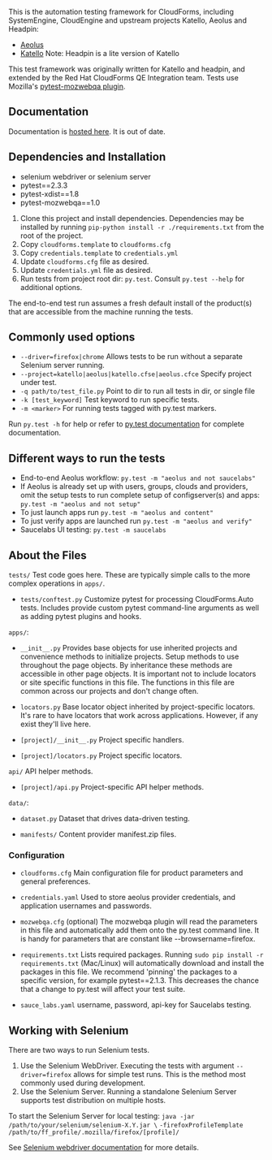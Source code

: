 This is the automation testing framework for CloudForms, including SystemEngine, CloudEngine and upstream projects Katello, Aeolus and Headpin:  

* [Aeolus](http://aeolusproject.org/)
* [Katello](http://katello.org) Note: Headpin is a lite version of Katello

This test framework was originally written for Katello and headpin, and extended by the Red Hat CloudForms QE Integration team. Tests use Mozilla's [pytest-mozwebqa plugin](https://github.com/davehunt/pytest-mozwebqa).

## Documentation
Documentation is [hosted here](http://eanxgeek.github.com/katello_challenge/index.html). It is out of date.

## Dependencies and Installation
* selenium webdriver or selenium server
* pytest==2.3.3
* pytest-xdist==1.8
* pytest-mozwebqa==1.0

1. Clone this project and install dependencies. Dependencies may be installed by running `pip-python install -r ./requirements.txt` from the root of the project.
2. Copy `cloudforms.template` to `cloudforms.cfg`
3. Copy `credentials.template` to `credentials.yml`
4. Update `cloudforms.cfg` file as desired.
5. Update `credentials.yml` file as desired.
6. Run tests from project root dir: `py.test`. Consult `py.test --help` for additional options.

The end-to-end test run assumes a fresh default install of the product(s) that are accessible from the machine running the tests.

## Commonly used options
* `--driver=firefox|chrome` Allows tests to be run without a separate Selenium server running.
* `--project=katello|aeolus|katello.cfse|aeolus.cfce` Specify project under test.
* `-q path/to/test_file.py` Point to dir to run all tests in dir, or single file
* `-k [test_keyword]` Test keyword to run specific tests.
* `-m <marker>` For running tests tagged with py.test markers.

Run `py.test -h` for help or refer to [py.test documentation](http://pytest.org/) for complete documentation.

## Different ways to run the tests
* End-to-end Aeolus workflow: `py.test -m "aeolus and not saucelabs"`
* If Aeolus is already set up with users, groups, clouds and providers, omit the setup tests to run complete setup of configserver(s) and apps: `py.test -m "aeolus and not setup"`
* To just launch apps run `py.test -m "aeolus and content"`
* To just verify apps are launched run `py.test -m "aeolus and verify"`
* Saucelabs UI testing: `py.test -m saucelabs`


## About the Files

`tests/` Test code goes here. These are typically simple calls to the more complex operations in `apps/`.

* `tests/conftest.py` Customize pytest for processing CloudForms.Auto tests. Includes provide custom pytest command-line arguments as well as adding pytest plugins and hooks.

`apps/`:

* `__init__.py` Provides base objects for use inherited projects and convenience methods to initialize projects.  Setup methods to use throughout the page objects. By inheritance these methods are accessible in other page objects. It is important not to include locators or site specific functions in this file.  The functions in this file are common across our projects and don't change often.

* `locators.py` Base locator object inherited by project-specific locators.  It's rare to have locators that work across applications.  However, if any exist they'll live here.

* `[project]/__init__.py` Project specific handlers.

* `[project]/locators.py` Project specific locators.

`api/` API helper methods.

* `[project]/api.py` Project-specific API helper methods.

`data/`:
* `dataset.py` Dataset that drives data-driven testing.

* `manifests/` Content provider manifest.zip files.


### Configuration
* `cloudforms.cfg` Main configuration file for product parameters and general preferences.

* `credentials.yaml` Used to store aeolus provider credentials, and application usernames and passwords.

* `mozwebqa.cfg` (optional) The mozwebqa plugin will read the parameters in this file and automatically add them onto the py.test command line. It is handy for parameters that are constant like --browsername=firefox.

* `requirements.txt` Lists required packages. Running `sudo pip install -r requirements.txt` (Mac/Linux) will automatically download and install the packages in this file. We recommend 'pinning' the packages to a specific version, for example pytest==2.1.3. This decreases the chance that a change to py.test will affect your test suite.

* `sauce_labs.yaml` username, password, api-key for Saucelabs testing.

## Working with Selenium
There are two ways to run Selenium tests.

1. Use the Selenium WebDriver. Executing the tests with argument `--driver=firefox` allows for simple test runs. This is the method most commonly used during development.
2. Use the Selenium Server. Running a standalone Selenium Server supports test distribution on multiple hosts.

To start the Selenium Server for local testing:
`java -jar /path/to/your/selenium/selenium-X.Y.jar \`
`-firefoxProfileTemplate /path/to/ff_profile/.mozilla/firefox/[profile]/`

See [Selenium webdriver documentation](http://seleniumhq.org/docs/03_webdriver.html) for more details.

